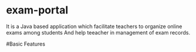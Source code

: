 # exam-portal
It is a Java based application which facilitate teachers to organize online exams among students
And help teeacher in management of exam records.

#Basic Features
